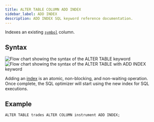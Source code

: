 ```yaml
---
title: ALTER TABLE COLUMN ADD INDEX
sidebar_label: ADD INDEX
description: ADD INDEX SQL keyword reference documentation.
---
```


Indexes an existing [`symbol`](/docs/concept/symbol/) column.

## Syntax

![Flow chart showing the syntax of the ALTER TABLE keyword](/images/docs/diagrams/alterTable.svg)
![Flow chart showing the syntax of the ALTER TABLE with ADD INDEX keyword](/images/docs/diagrams/alterTableAddIndex.svg)

Adding an [index](/docs/concept/indexes/) is an atomic, non-blocking, and
non-waiting operation. Once complete, the SQL optimizer will start using the new
index for SQL executions.

## Example

```questdb-sql title="Adding an index"
ALTER TABLE trades ALTER COLUMN instrument ADD INDEX;
```
